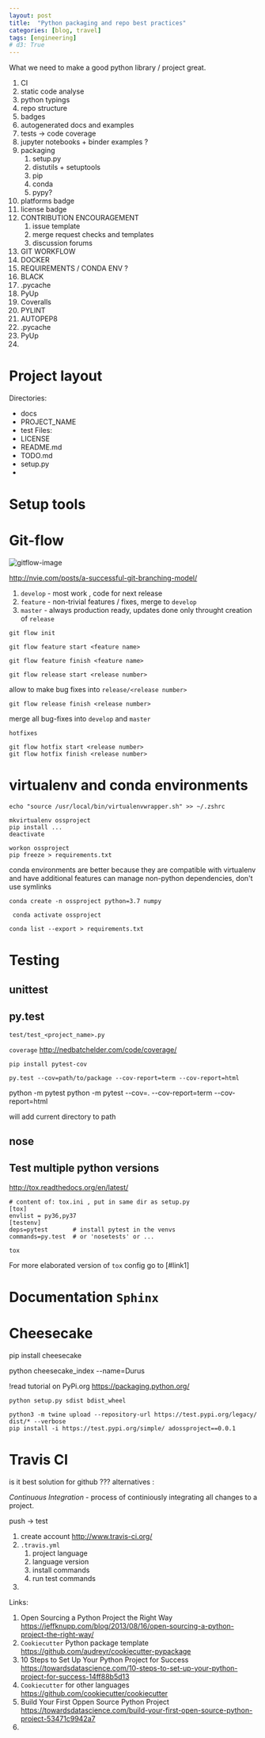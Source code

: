 ```yaml
---
layout: post
title:  "Python packaging and repo best practices"
categories: [blog, travel]
tags: [engineering]
# d3: True
---
```


What we need to make a good python library / project great. 

1. CI
2. static code analyse
3. python typings
4. repo structure
5. badges
6. autogenerated docs and examples
7. tests -> code coverage 
8. jupyter notebooks + binder examples ?
9. packaging 
   1.  setup.py 
   2.  distutils + setuptools 
   3.  pip
   4.  conda 
   5.  pypy? 
10. platforms badge
11. license badge 
12. CONTRIBUTION ENCOURAGEMENT 
    1.  issue template 
    2.  merge request checks and templates
    3.  discussion forums
13. GIT WORKFLOW
14. DOCKER 
15. REQUIREMENTS / CONDA ENV ?
16. BLACK
17. .pycache
18. PyUp
19. Coveralls
20. PYLINT
21. AUTOPEP8 
22. .pycache
23. PyUp
24. 

# Project layout 

Directories:
- docs
- PROJECT_NAME
- test
Files:
- LICENSE
- README.md
- TODO.md
- setup.py
- 

# Setup tools 


# Git-flow 

![gitflow-image]()

http://nvie.com/posts/a-successful-git-branching-model/

1. `develop` - most work , code for next release
2. `feature` - non-trivial features / fixes, merge to `develop`
3. `master` - always production ready, updates done only throught creation of `release`

```
git flow init 
```

```
git flow feature start <feature name>
```

```
git flow feature finish <feature name>
```

```
git flow release start <release number>
```
allow to make bug fixes into `release/<release number>`

```
git flow release finish <release number>
```
merge all bug-fixes into `develop` and `master`

`hotfixes`
```
git flow hotfix start <release number>
git flow hotfix finish <release number>
```

# virtualenv  and conda environments 

```
echo "source /usr/local/bin/virtualenvwrapper.sh" >> ~/.zshrc

mkvirtualenv ossproject
pip install ...
deactivate 

workon ossproject
pip freeze > requirements.txt
```

conda environments are better because they are compatible with virtualenv and have additional features 
can manage non-python dependencies, don't use symlinks

```
conda create -n ossproject python=3.7 numpy
```

```
 conda activate ossproject
 ```

```
conda list --export > requirements.txt
```

# Testing 

## unittest

## py.test 

```
test/test_<project_name>.py

```

`coverage`  http://nedbatchelder.com/code/coverage/ 

```
pip install pytest-cov

py.test --cov=path/to/package --cov-report=term --cov-report=html
```

python -m pytest
python -m pytest --cov=. --cov-report=term --cov-report=html

will add current directory to path


## nose 


## Test multiple python versions 

http://tox.readthedocs.org/en/latest/

```
# content of: tox.ini , put in same dir as setup.py
[tox]
envlist = py36,py37
[testenv]
deps=pytest       # install pytest in the venvs
commands=py.test  # or 'nosetests' or ...
```

```
tox
```

For more elaborated version of `tox` config go to [#link1]

# Documentation `Sphinx`


# Cheesecake 


pip install cheesecake

python cheesecake_index --name=Durus

!read tutorial on PyPi.org https://packaging.python.org/

```
python setup.py sdist bdist_wheel

python3 -m twine upload --repository-url https://test.pypi.org/legacy/ dist/* --verbose
pip install -i https://test.pypi.org/simple/ adossproject==0.0.1
```

# Travis CI 

is it best solution for github ??? alternatives : 

*Continuous Integration* - process of continiously integrating all changes to a project. 

push -> test 

1. create account http://www.travis-ci.org/
2. `.travis.yml`
    1. project language
    2. language version
    3. install commands
    4. run test commands
3. 

Links:

1. Open Sourcing a Python Project the Right Way https://jeffknupp.com/blog/2013/08/16/open-sourcing-a-python-project-the-right-way/
2. `Cookiecutter` Python package template https://github.com/audreyr/cookiecutter-pypackage
3. 10 Steps to Set Up Your Python Project for Success https://towardsdatascience.com/10-steps-to-set-up-your-python-project-for-success-14ff88b5d13
4. `Cookiecutter` for other languages https://github.com/cookiecutter/cookiecutter
5. Build Your First Oppen Source Python Project https://towardsdatascience.com/build-your-first-open-source-python-project-53471c9942a7
6. 
